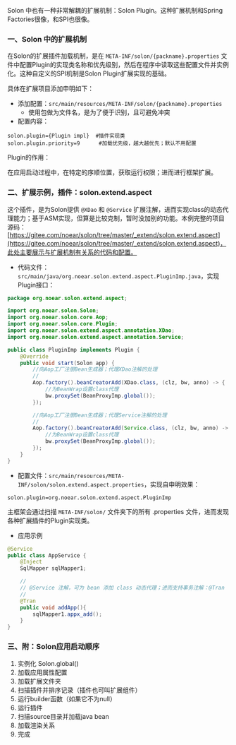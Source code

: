 Solon 中也有一种非常解耦的扩展机制：Solon Plugin。这种扩展机制和Spring Factories很像，和SPI也很像。

### 一、Solon 中的扩展机制

在Solon的扩展插件加载机制，是在 `META-INF/solon/{packname}.properties` 文件中配置Plugin的实现类名称和优先级别，然后在程序中读取这些配置文件并实例化。这种自定义的SPI机制是Solon Plugin扩展实现的基础。

具体在扩展项目添加申明如下：

* 添加配置：`src/main/resources/META-INF/solon/{packname}.properties`
  * 使用包做为文件名，是为了便于识别，且可避免冲突
* 配置内容：

```properties
solon.plugin={Plugin impl}  #插件实现类
solon.plugin.priority=9      #加载优先级，越大越优先；默认不用配置
```

Plugin的作用：

在应用启动过程中，在特定的序顺位置，获取运行权限；进而进行框架扩展。

### 二、扩展示例，插件：solon.extend.aspect 

这个插件，是为Solon提供 `@XDao` 和 `@Service` 扩展注解，进而实现class的动态代理能力；基于ASM实现，但算是比较克制，暂时没加别的功能。本例完整的项目源码：[https://gitee.com/noear/solon/tree/master/_extend/solon.extend.aspect](https://gitee.com/noear/solon/tree/master/_extend/solon.extend.aspect)，此处主要展示与扩展机制有关系的代码和配置。

* 代码文件：`src/main/java/org.noear.solon.extend.aspect.PluginImp.java`，实现Plugin接口：

```java
package org.noear.solon.extend.aspect;

import org.noear.solon.Solon;
import org.noear.solon.core.Aop;
import org.noear.solon.core.Plugin;
import org.noear.solon.extend.aspect.annotation.XDao;
import org.noear.solon.extend.aspect.annotation.Service;

public class PluginImp implements Plugin {
    @Override
    public void start(Solon app) {
        //向Aop工厂注册Bean生成器；代理XDao注解的处理
        //
        Aop.factory().beanCreatorAdd(XDao.class, (clz, bw, anno) -> {
            //为BeanWrap设置class代理
            bw.proxySet(BeanProxyImp.global());
        });

        //向Aop工厂注册Bean生成器；代理Service注解的处理
        //
        Aop.factory().beanCreatorAdd(Service.class, (clz, bw, anno) -> {
            //为BeanWrap设置class代理
            bw.proxySet(BeanProxyImp.global());
        });
    }
}
```

* 配置文件：`src/main/resources/META-INF/solon/solon.extend.aspect.properties`，实现自申明效果：

```properties
solon.plugin=org.noear.solon.extend.aspect.PluginImp
```

主框架会通过扫描 `META-INF/solon/` 文件夹下的所有 .properties 文件，进而发现各种扩展插件的Plugin实现类。


* 应用示例

```java
@Service
public class AppService {
    @Inject
    SqlMapper sqlMapper1;

    //
    // @Service 注解，可为 bean 添加 class 动态代理；进而支持事务注解：@Tran
    //
    @Tran
    public void addApp(){
        sqlMapper1.appx_add();
    }
}
```

### 三、附：Solon应用启动顺序

1. 实例化 Solon.global()
2. 加载应用属性配置
3. 加载扩展文件夹
4. 扫描插件并排序记录（插件也可叫扩展组件）
5. 运行builder函数（如果它不为null）
6. 运行插件
7. 扫描source目录并加载java bean
8. 加载渲染关系
9. 完成

